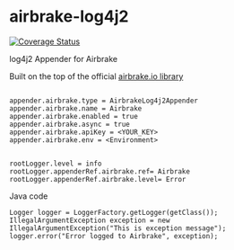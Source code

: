 airbrake-log4j2
================
[![Coverage Status](https://coveralls.io/repos/github/pkmishra/airbrake-log4j2/badge.svg?branch=master)](https://coveralls.io/github/pkmishra/airbrake-log4j2?branch=master)

log4j2 Appender for Airbrake

Built on the top of the official [airbrake.io library](https://github.com/airbrake/airbrake-java) 

```

appender.airbrake.type = AirbrakeLog4j2Appender
appender.airbrake.name = Airbrake
appender.airbrake.enabled = true
appender.airbrake.async = true
appender.airbrake.apiKey = <YOUR_KEY> 
appender.airbrake.env = <Environment>


rootLogger.level = info
rootLogger.appenderRef.airbrake.ref= Airbrake
rootLogger.appenderRef.airbrake.level= Error
```

Java code
```
Logger logger = LoggerFactory.getLogger(getClass());
IllegalArgumentException exception = new IllegalArgumentException("This is exception message");
logger.error("Error logged to Airbrake", exception);
```

